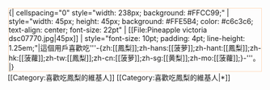 <div style="float: left; border: solid #FFDAB9 1px; margin: 1px;">
{| cellspacing="0" style="width: 238px; background: #FFCC99;"
| style="width: 45px; height: 45px; background: #FFE5B4; color: #c6c3c6; text-align: center; font-size: 22pt" | [[File:Pineapple victoria dsc07770.jpg|45px]]
| style="font-size: 10pt; padding: 4pt; line-height: 1.25em;"|這個用戶喜歡吃'''-{zh:[[鳳梨]];zh-hans:[[菠萝]];zh-hant:[[鳳梨]];zh-hk:[[菠蘿]];zh-tw:[[鳳梨]];zh-cn:[[菠萝]];zh-sg:[[黄梨]];zh-mo:[[菠蘿]];}-'''。
|}</div>

[[Category:喜歡吃鳳梨的維基人]]
<noinclude>[[Category:喜歡吃鳳梨的維基人|*]]</noinclude>